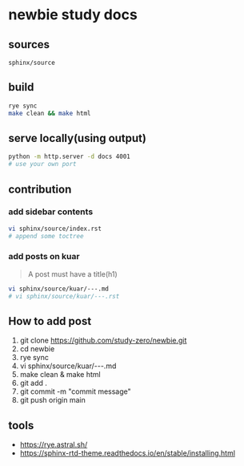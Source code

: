 # newbie study docs
## sources
```
sphinx/source
```

## build
```sh
rye sync
make clean && make html
```

<!--
```sh
rye sync
rye run sphinx-build --version
rye run sphinx-build -M html docs/source/ docs/build/
```
-->

## serve locally(using output)
```sh
python -m http.server -d docs 4001
# use your own port
```

## contribution
### add sidebar contents
```sh
vi sphinx/source/index.rst
# append some toctree
```

### add posts on kuar
> A post must have a title(h1)

```sh
vi sphinx/source/kuar/---.md
# vi sphinx/source/kuar/---.rst
```

## How to add post
1. git clone https://github.com/study-zero/newbie.git
2. cd newbie
3. rye sync
4. vi sphinx/source/kuar/---.md
5. make clean & make html
6. git add .
7. git commit -m "commit message"
8. git push origin main


## tools
- https://rye.astral.sh/
- https://sphinx-rtd-theme.readthedocs.io/en/stable/installing.html

